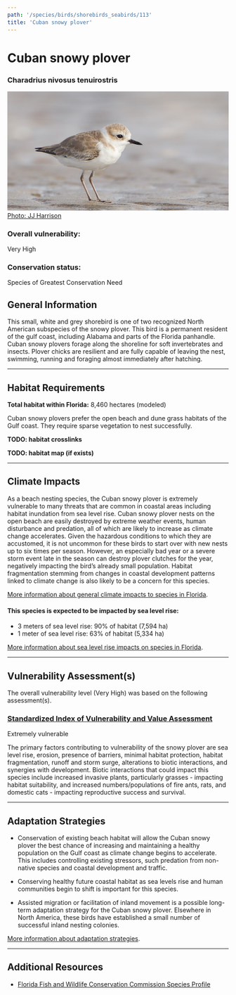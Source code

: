 ```yaml
---
path: '/species/birds/shorebirds_seabirds/113'
title: 'Cuban snowy plover'
---
```


# Cuban snowy plover

### Charadrius nivosus tenuirostris

<div id="TopSection">

<div class="header-photo"><img src="113.jpg" alt="Photo for Cuban snowy plover"/>
<figcaption><a href="https://commons.wikimedia.org/w/index.php?curid=23214349" target="_blank" rel="noopener noreferrer">Photo: JJ Harrison</a></figcaption></div>

<div>

### Overall vulnerability:

<div class="vulnerability vulnerability-extreme">Very High</div>

### Conservation status:

Species of Greatest Conservation Need

</div>
</div>

## General Information

This small, white and grey shorebird is one of two recognized North American subspecies of the snowy plover.  This bird is a permanent resident of the gulf coast, including Alabama and parts of the Florida panhandle.  Cuban snowy plovers forage along the shoreline for soft invertebrates and insects.  Plover chicks are resilient and are fully capable of leaving the nest, swimming, running and foraging almost immediately after hatching.

<hr />

## Habitat Requirements

**Total habitat within Florida:** 8,460 hectares (modeled)

Cuban snowy plovers prefer the open beach and dune grass habitats of the Gulf coast.  They require sparse vegetation to nest successfully.

**TODO: habitat crosslinks**

**TODO: habitat map (if exists)**

<hr />

## Climate Impacts

As a beach nesting species, the Cuban snowy plover is extremely vulnerable to many threats that are common in coastal areas including habitat inundation from sea level rise.  Cuban snowy plover nests on the open beach are easily destroyed by extreme weather events, human disturbance and predation, all of which are likely to increase as climate change accelerates.  Given the hazardous conditions to which they are accustomed, it is not uncommon for these birds to start over with new nests up to six times per season.  However, an especially bad year or a severe storm event late in the season can destroy plover clutches for the year, negatively impacting the bird’s already small population.  Habitat fragmentation stemming from changes in coastal development patterns linked to climate change is also likely to be a concern for this species.

[More information about general climate impacts to species in Florida](/impacts/species).


#### This species is expected to be impacted by sea level rise:

- 3 meters of sea level rise: 90% of habitat (7,594 ha)
- 1 meter of sea level rise: 63% of habitat (5,334 ha)

[More information about sea level rise impacts on species in Florida](/impacts/species/slr).
    

<hr />

## Vulnerability Assessment(s)

The overall vulnerability level (Very High) was based on the following assessment(s).
#### 
<div class="vulnerability-header">
<h3><a href="/impacts/vulnerability/sivva/species">Standardized Index of Vulnerability and Value Assessment</a></h3>
<div class="vulnerability vulnerability-extreme">Extremely vulnerable</div>
</div> 

The primary factors contributing to vulnerability of the snowy plover are sea level rise, erosion, presence of barriers, minimal habitat protection, habitat fragmentation, runoff and storm surge, alterations to biotic interactions, and synergies with development.  Biotic interactions that could impact this species include increased invasive plants, particularly grasses - impacting habitat suitability, and increased numbers/populations of fire ants, rats, and domestic cats - impacting reproductive success and survival.


<hr />

## Adaptation Strategies

- Conservation of existing beach habitat will allow the Cuban snowy plover the best chance of increasing and maintaining a healthy population on the Gulf coast as climate change begins to accelerate.  This includes controlling existing stressors, such predation from non-native species and coastal development and traffic.

- Conserving healthy future coastal habitat as sea levels rise and human communities begin to shift is important for this species.

- Assisted migration or facilitation of inland movement is a possible long-term adaptation strategy for the Cuban snowy plover.  Elsewhere in North America, these birds have established a small number of successful inland nesting colonies.

[More information about adaptation strategies](/strategies).

<hr />


## Additional Resources

- [Florida Fish and Wildlife Conservation Commission Species Profile](https://myfwc.com/wildlifehabitats/profiles/birds/shorebirdsseabirds/snowy-plover/)
